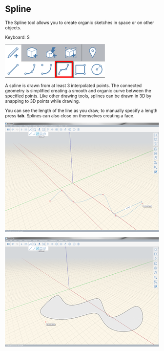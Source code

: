 # Spline

The Spline tool allows you to create organic sketches in space or on other objects.

Keyboard: S

![](../.gitbook/assets/spline_toolbar.png)

A spline is drawn from at least 3 interpolated points. The connected geometry is simplified creating a smooth and organic curve between the specified points. Like other drawing tools, splines can be drawn in 3D by snapping to 3D points while drawing.

You can see the length of the line as you draw; to manually specify a length press **tab**. Splines can also close on themselves creating a face.

![](../.gitbook/assets/spline-1.png)

![](../.gitbook/assets/spline-2.png)

